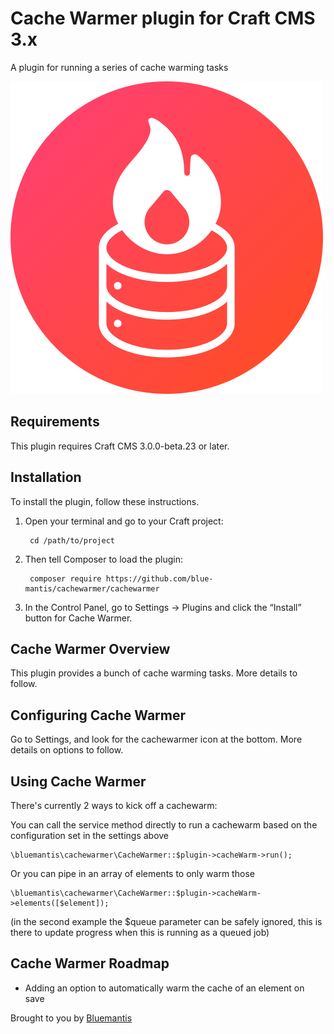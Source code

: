 # Cache Warmer plugin for Craft CMS 3.x

A plugin for running a series of cache warming tasks

![Screenshot](resources/img/plugin-logo.png)

## Requirements

This plugin requires Craft CMS 3.0.0-beta.23 or later.

## Installation

To install the plugin, follow these instructions.

1. Open your terminal and go to your Craft project:

        cd /path/to/project

2. Then tell Composer to load the plugin:

        composer require https://github.com/blue-mantis/cachewarmer/cachewarmer

3. In the Control Panel, go to Settings → Plugins and click the “Install” button for Cache Warmer.

## Cache Warmer Overview

This plugin provides a bunch of cache warming tasks. More details to follow.

## Configuring Cache Warmer

Go to Settings, and look for the cachewarmer icon at the bottom. More details on options to follow.

## Using Cache Warmer

There's currently 2 ways to kick off a cachewarm:

You can call the service method directly to run a cachewarm based on the configuration set in the settings above

    \bluemantis\cachewarmer\CacheWarmer::$plugin->cacheWarm->run();
    
Or you can pipe in an array of elements to only warm those

    \bluemantis\cachewarmer\CacheWarmer::$plugin->cacheWarm->elements([$element]);
    
(in the second example the $queue parameter can be safely ignored, this is there to update progress when this is running as a queued job)

## Cache Warmer Roadmap

*  Adding an option to automatically warm the cache of an element on save

Brought to you by [Bluemantis](https://bluemantis.com)
